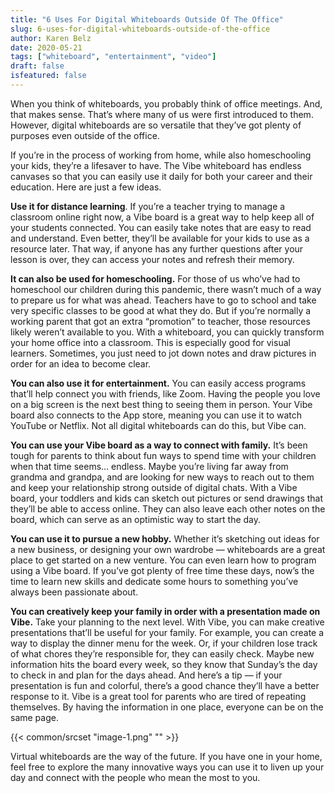 ```yaml
---
title: "6 Uses For Digital Whiteboards Outside Of The Office"
slug: 6-uses-for-digital-whiteboards-outside-of-the-office
author: Karen Belz
date: 2020-05-21
tags: ["whiteboard", "entertainment", "video"]
draft: false
isfeatured: false
---
```




When you think of whiteboards, you probably think of office meetings. And, that makes sense. That’s where many of us were first introduced to them. However, digital whiteboards are so versatile that they’ve got plenty of purposes even outside of the office.

If you’re in the process of working from home, while also homeschooling your kids, they’re a lifesaver to have. The Vibe whiteboard has endless canvases so that you can easily use it daily for both your career and their education. Here are just a few ideas.

**Use it for distance learning**. If you’re a teacher trying to manage a classroom online right now, a Vibe board is a great way to help keep all of your students connected. You can easily take notes that are easy to read and understand. Even better, they’ll be available for your kids to use as a resource later. That way, if anyone has any further questions after your lesson is over, they can access your notes and refresh their memory.

**It can also be used for homeschooling.** For those of us who’ve had to homeschool our children during this pandemic, there wasn’t much of a way to prepare us for what was ahead. Teachers have to go to school and take very specific classes to be good at what they do. But if you’re normally a working parent that got an extra “promotion” to teacher, those resources likely weren’t available to you. With a whiteboard, you can quickly transform your home office into a classroom. This is especially good for visual learners. Sometimes, you just need to jot down notes and draw pictures in order for an idea to become clear.

**You can also use it for entertainment.** You can easily access programs that’ll help connect you with friends, like Zoom. Having the people you love on a big screen is the next best thing to seeing them in person. Your Vibe board also connects to the App store, meaning you can use it to watch YouTube or Netflix. Not all digital whiteboards can do this, but Vibe can.

**You can use your Vibe board as a way to connect with family.** It’s been tough for parents to think about fun ways to spend time with your children when that time seems… endless. Maybe you’re living far away from grandma and grandpa, and are looking for new ways to reach out to them and keep your relationship strong outside of digital chats. With a Vibe board, your toddlers and kids can sketch out pictures or send drawings that they’ll be able to access online. They can also leave each other notes on the board, which can serve as an optimistic way to start the day.

**You can use it to pursue a new hobby.** Whether it’s sketching out ideas for a new business, or designing your own wardrobe — whiteboards are a great place to get started on a new venture. You can even learn how to program using a Vibe board. If you’ve got plenty of free time these days, now’s the time to learn new skills and dedicate some hours to something you’ve always been passionate about.

**You can creatively keep your family in order with a presentation made on Vibe.** Take your planning to the next level. With Vibe, you can make creative presentations that’ll be useful for your family. For example, you can create a way to display the dinner menu for the week. Or, if your children lose track of what chores they’re responsible for, they can easily check. Maybe new information hits the board every week, so they know that Sunday’s the day to check in and plan for the days ahead. And here’s a tip — if your presentation is fun and colorful, there’s a good chance they’ll have a better response to it. Vibe is a great tool for parents who are tired of repeating themselves. By having the information in one place, everyone can be on the same page.

{{< common/srcset "image-1.png" "" >}}


Virtual whiteboards are the way of the future. If you have one in your home, feel free to explore the many innovative ways you can use it to liven up your day and connect with the people who mean the most to you. 
